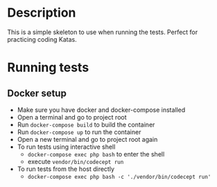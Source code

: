 # Description

This is a simple skeleton to use when running the tests. Perfect for practicing coding Katas.

# Running tests

## Docker setup
- Make sure you have docker and docker-compose installed
- Open a terminal and go to project root
- Run `docker-compose build` to build the container
- Run `docker-compose up` to run the container
- Open a new terminal and go to project root again
- To run tests using interactive shell
  - `docker-compose exec php bash` to enter the shell
  - execute `vendor/bin/codecept run`
- To run tests from the host directly
  - `docker-compose exec php bash -c './vendor/bin/codecept run'`

